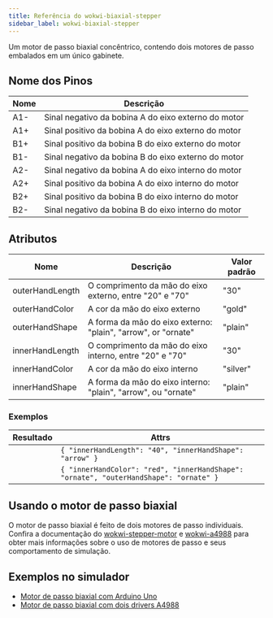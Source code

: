 ```yaml
---
title: Referência do wokwi-biaxial-stepper
sidebar_label: wokwi-biaxial-stepper
---
```


Um motor de passo biaxial concêntrico, contendo dois motores de passo embalados em um único gabinete.

<wokwi-biaxial-stepper innerHandAngle="90" />

## Nome dos Pinos

| Nome | Descrição                                           |
| ---- | --------------------------------------------------- |
| A1-  | Sinal negativo da bobina A do eixo externo do motor |
| A1+  | Sinal positivo da bobina A do eixo externo do motor |
| B1+  | Sinal positivo da bobina B do eixo externo do motor |
| B1-  | Sinal negativo da bobina B do eixo externo do motor |
| A2-  | Sinal negativo da bobina A do eixo interno do motor |
| A2+  | Sinal positivo da bobina A do eixo interno do motor |
| B2+  | Sinal positivo da bobina B do eixo interno do motor |
| B2-  | Sinal negativo da bobina B do eixo interno do motor |

## Atributos

| Nome            | Descrição                                                          | Valor padrão |
| --------------- | ------------------------------------------------------------------ | ------------ |
| outerHandLength | O comprimento da mão do eixo externo, entre "20" e "70"            | "30"         |
| outerHandColor  | A cor da mão do eixo externo                                       | "gold"       |
| outerHandShape  | A forma da mão do eixo externo: "plain", "arrow", or "ornate"      | "plain"      |
| innerHandLength | O comprimento da mão do eixo interno, entre "20" e "70"            | "30"         |
| innerHandColor  | A cor da mão do eixo interno                                       | "silver"     |
| innerHandShape  | A forma da mão do eixo interno: "plain", "arrow", ou "ornate"      | "plain"      |

### Exemplos

| Resultado                                                                                                                              | Attrs                                                                                 |
| -------------------------------------------------------------------------------------------------------------------------------------- | ------------------------------------------------------------------------------------- |
| <wokwi-biaxial-stepper innerHandLength="40" innerHandShape="arrow" outerHandAngle="90" />                                              | `{ "innerHandLength": "40", "innerHandShape": "arrow" }`                              |
| <wokwi-biaxial-stepper innerHandShape="ornate" innerHandColor="red" outerHandShape="ornate" FouterHandAngle="45" outerHandAngle="90"/> | `{ "innerHandColor": "red", "innerHandShape": "ornate", "outerHandShape": "ornate" }` |

## Usando o motor de passo biaxial

O motor de passo biaxial é feito de dois motores de passo individuais. Confira a documentação do [wokwi-stepper-motor](./wokwi-stepper-motor#using-the-stepper-motor) e [wokwi-a4988](./wokwi-a4988) para obter mais informações sobre o uso de motores de passo e seus comportamento de simulação.

## Exemplos no simulador

- [Motor de passo biaxial com Arduino Uno](https://wokwi.com/projects/344254821712265811)
- [Motor de passo biaxial com dois drivers A4988](https://wokwi.com/projects/345206751024382546)
